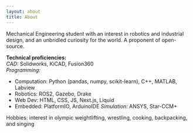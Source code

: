 ```yaml
---
layout: about
title: About 
---
```


Mechanical Engineering student with an interest in robotics and industrial design, and an unbridled curiosity for the world. A proponent of open-source. 

**Technical proficiencies:**  
*CAD:* Solidworks, KiCAD, Fusion360  
*Programming:*  
- Computation: Python (pandas, numpy, scikit-learn), C++, MATLAB, Labview
- Robotics: ROS2, Gazebo, Drake
- Web Dev: HTML, CSS, JS, Next.js, Liquid  
- Embedded: PlatformIO, ArduinoIDE
*Simulation:* ANSYS, Star-CCM+

Hobbies: interest in olympic weightlifting, wrestling, cooking, backpacking, and singing
